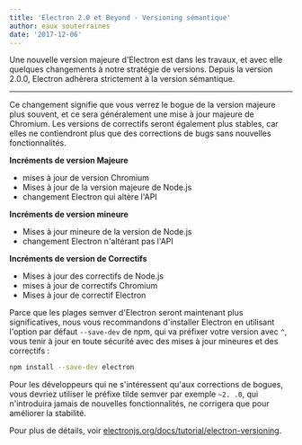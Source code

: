 ```yaml
---
title: 'Electron 2.0 et Beyond - Versioning sémantique'
author: eaux souterraines
date: '2017-12-06'
---
```


Une nouvelle version majeure d'Electron est dans les travaux, et avec elle quelques changements à notre stratégie de versions. Depuis la version 2.0.0, Electron adhèrera strictement à la version sémantique.

---

Ce changement signifie que vous verrez le bogue de la version majeure plus souvent, et ce sera généralement une mise à jour majeure de Chromium. Les versions de correctifs seront également plus stables, car elles ne contiendront plus que des corrections de bugs sans nouvelles fonctionnalités.

**Incréments de version Majeure**

* mises à jour de version Chromium
* Mises à jour de la version majeure de Node.js
* changement Electron qui altère l'API

**Incréments de version mineure**

* Mises à jour mineure de la version de Node.js
* changement Electron n'altérant pas l'API

**Incréments de version de Correctifs**

* Mises à jour des correctifs de Node.js
* mises à jour de correctifs Chromium
* Mises à jour de correctif Electron

Parce que les plages semver d'Electron seront maintenant plus significatives, nous vous recommandons d'installer Electron en utilisant l'option par défaut `--save-dev` de npm, qui va préfixer votre version avec `^`, vous tenir à jour en toute sécurité avec des mises à jour mineures et des correctifs :

```sh
npm install --save-dev electron
```

Pour les développeurs qui ne s'intéressent qu'aux corrections de bogues, vous devriez utiliser le préfixe tilde semver par exemple `~2. .0`, qui n'introduira jamais de nouvelles fonctionnalités, ne corrigera que pour améliorer la stabilité.

Pour plus de détails, voir [electronjs.org/docs/tutorial/electron-versioning](https://electronjs.org/docs/tutorial/electron-versioning).
